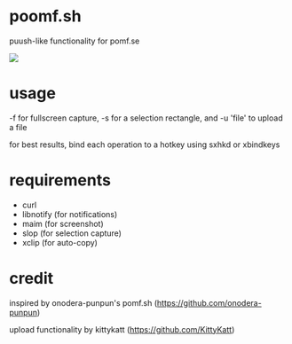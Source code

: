 poomf.sh
========

puush-like functionality for pomf.se

![](http://a.pomf.se/avnmcn.png)

usage
=====

-f for fullscreen capture, -s for a selection rectangle, and -u 'file' to upload a file

for best results, bind each operation to a hotkey using sxhkd or xbindkeys

requirements
============

- curl
- libnotify (for notifications)
- maim (for screenshot)
- slop (for selection capture)
- xclip (for auto-copy)


credit
======

inspired by onodera-punpun's pomf.sh (https://github.com/onodera-punpun)

upload functionality by kittykatt (https://github.com/KittyKatt)
